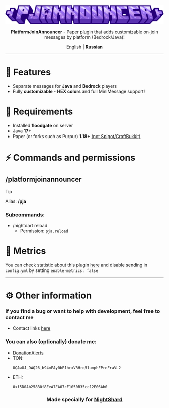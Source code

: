 <center>
<img src="docs/PlatformJoinAnnouncer-Title.png">
<p><b>PlatformJoinAnnouncer</b> - Paper plugin that adds customizable on-join messages by platform (Bedrock/Java)!</p>

<u>English</u> | <b><a href="README_RU.md">Russian</a></b>
</center>

***

# 🚀 Features

- Separate messages for **Java** and **Bedrock** players
- Fully **customizable** - **HEX colors** and full MiniMessage support!

# 💾 Requirements

- Installed **floodgate** on server
- Java **17+**
- Paper (or forks such as Purpur) **1.18+** <u>(not Spigot/CraftBukkit)</u>

# ⚡ Commands and permissions

## /platformjoinannouncer

> [!TIP]
> Alias: **/pja**

### Subcommands:
- /nightdart reload
    - Permission: `pja.reload`


# 📜 Metrics

You can check statistic about this plugin [here](https://bstats.org/plugin/bukkit/PlatformJoinAnnouncer/23816) and disable sending in `config.yml` by setting `enable-metrics: false`



***



# ⚙ Other information

### If you find a bug or want to help with development, feel free to contact me
- Contact links [here](https://drakoshaslv.ru/)

### You can also (optionally) donate me:
- [DonationAlerts](https://www.donationalerts.com/r/mrdrag0nxyt)
- TON:
  ```
  UQAwUJ_DWQ26_b94mFAy0bE1hrxVRHrq51umphFPreFraVL2
  ```
- ETH:
  ```
  0xf5D0Ab258B0f8EeA7EA07cF1050B35cc12E06Ab0
  ```



<center><h3>Made specially for <a href="https://nshard.ru">NightShard</a></h3></center>


